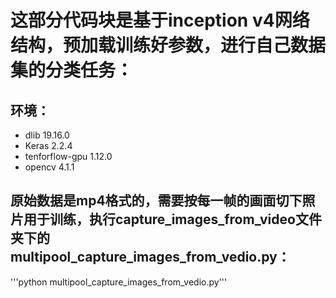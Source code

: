 # 这部分代码块是基于inception v4网络结构，预加载训练好参数，进行自己数据集的分类任务：


## 环境：
   * dlib 19.16.0 
   * Keras 2.2.4
   * tenforflow-gpu 1.12.0
   * opencv 4.1.1
   
## 原始数据是mp4格式的，需要按每一帧的画面切下照片用于训练，执行capture_images_from_video文件夹下的multipool_capture_images_from_vedio.py：

'''python multipool_capture_images_from_vedio.py'''
    
